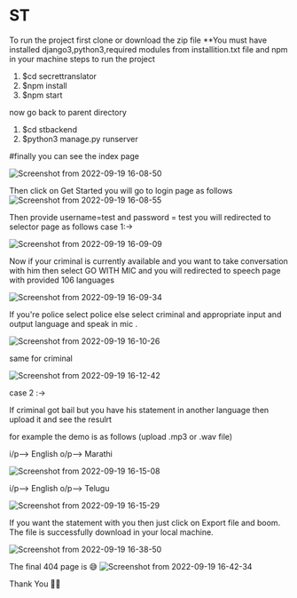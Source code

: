 # ST
To run the project first clone or download the zip file
**You must have installed django3,python3,required modules from installition.txt file and npm in your machine
steps to run the project 
1) $cd secrettranslator
2) $npm install
3) $npm start

now go back to parent directory
1) $cd stbackend
2) $python3 manage.py runserver

#finally you can see the index page

![Screenshot from 2022-09-19 16-08-50](https://user-images.githubusercontent.com/66793837/191001193-62122aef-3bcb-41f4-9af5-59d9831ecb22.png)

Then click on Get Started you will go to login page as follows
![Screenshot from 2022-09-19 16-08-55](https://user-images.githubusercontent.com/66793837/191001894-b3984641-85a5-4f71-9634-29d551ad7d5e.png)

Then provide username=test and password = test
you will redirected to selector page as follows
case 1:->

![Screenshot from 2022-09-19 16-09-09](https://user-images.githubusercontent.com/66793837/191002095-25eada7f-259a-4c72-ade1-32b557e4e307.png)

Now if your criminal is currently available and you want to take conversation with him then select GO WITH MIC and you will redirected to speech page
with provided 106 languages

![Screenshot from 2022-09-19 16-09-34](https://user-images.githubusercontent.com/66793837/191003006-e794b654-93b0-49e6-9e61-ddbce89de457.png)

If you're police select police else select criminal and appropriate input and output language and speak in mic .

![Screenshot from 2022-09-19 16-10-26](https://user-images.githubusercontent.com/66793837/191003465-2fb83116-27fe-4c95-b8d0-5709b111957f.png)

same for criminal

![Screenshot from 2022-09-19 16-12-42](https://user-images.githubusercontent.com/66793837/191003587-3a1f0f43-da08-4885-ab82-8c258cf91e62.png)

case 2 :->

If criminal got bail but you have his statement in another language then upload it and see the resulrt

for example the demo is as follows (upload .mp3 or .wav file)

i/p--> English
o/p--> Marathi

![Screenshot from 2022-09-19 16-15-08](https://user-images.githubusercontent.com/66793837/191004121-7f84a663-02d5-4cec-8767-2490626c068f.png)


i/p--> English
o/p--> Telugu

![Screenshot from 2022-09-19 16-15-29](https://user-images.githubusercontent.com/66793837/191004314-d3f68304-735d-40b2-b187-9acfc046c1b5.png)


If you want the statement with you then just click on Export file and boom.
The file is successfully download in your local machine.

![Screenshot from 2022-09-19 16-38-50](https://user-images.githubusercontent.com/66793837/191005074-9797e337-50dd-44bc-8d43-09b7a35a2053.png)

The final 404 page is 😅️
![Screenshot from 2022-09-19 16-42-34](https://user-images.githubusercontent.com/66793837/191005331-425bfcf6-60e4-4301-a6ae-721e6bba09f9.png)

Thank You 🤗️🤗️ 


